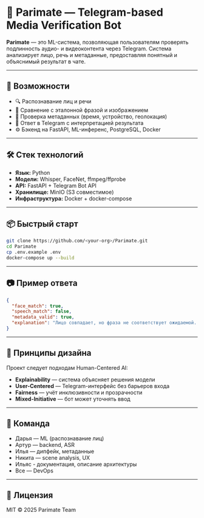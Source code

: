 
# 📌 Parimate — Telegram-based Media Verification Bot

**Parimate** — это ML-система, позволяющая пользователям проверять подлинность аудио- и видеоконтента через Telegram. Система анализирует лицо, речь и метаданные, предоставляя понятный и объяснимый результат в чате.

---

## 🚀 Возможности

- 🔍 Распознавание лиц и речи
- 🧠 Сравнение с эталонной фразой и изображением
- 📁 Проверка метаданных (время, устройство, геолокация)
- 📩 Ответ в Telegram с интерпретацией результата
- ⚙️ Бэкенд на FastAPI, ML-инференс, PostgreSQL, Docker

---

## 🛠️ Стек технологий

- **Язык:** Python
- **Модели:** Whisper, FaceNet, ffmpeg/ffprobe
- **API:** FastAPI + Telegram Bot API
- **Хранилище:** MinIO (S3 совместимое)
- **Инфраструктура:** Docker + docker-compose

---

## 📦 Быстрый старт

```bash
git clone https://github.com/<your-org>/Parimate.git
cd Parimate
cp .env.example .env
docker-compose up --build
```

---

## 📷 Пример ответа

```json
{
  "face_match": true,
  "speech_match": false,
  "metadata_valid": true,
  "explanation": "Лицо совпадает, но фраза не соответствует ожидаемой. Видео снято недавно на смартфон."
}
```

---

## 🧠 Принципы дизайна

Проект следует подходам Human-Centered AI:

- **Explainability** — система объясняет решения модели
- **User-Centered** — Telegram-интерфейс без барьеров входа
- **Fairness** — учёт инклюзивности и прозрачности
- **Mixed-Initiative** — бот может уточнять ввод

---

## 👥 Команда

- Дарья — ML (распознавание лиц)
- Артур — backend, ASR
- Илья — дипфейк, метаданные
- Никита — scene analysis, UX
- Ильяс - документация, описание архитектуры
- Все — DevOps

---

## 📄 Лицензия

MIT © 2025 Parimate Team
